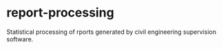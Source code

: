 report-processing
=================

Statistical processing of rports generated by civil engineering supervision software.
